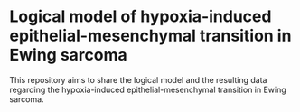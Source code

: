 # Logical model of hypoxia-induced epithelial-mesenchymal transition in Ewing sarcoma
This repository aims to share the logical model and the resulting data regarding the hypoxia-induced epithelial-mesenchymal transition in Ewing sarcoma.
